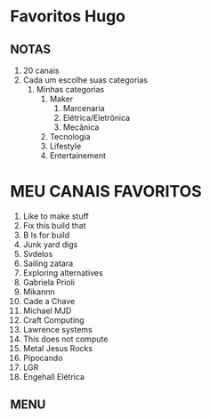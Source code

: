 # Favoritos Hugo

## NOTAS

1. 20 canais
2. Cada um escolhe suas categorias
   1. Minhas categorias
      1. Maker
         1. Marcenaria
         2. Elétrica/Eletrônica
         3. Mecânica
      2. Tecnologia
      3. Lifestyle
      4. Entertainement

# MEU CANAIS FAVORITOS

1. Like to make stuff
2. Fix this build that
3. B Is for build
4. Junk yard digs
5. Svdelos
6. Sailing zatara
7. Exploring alternatives
8. Gabriela Prioli
9. Mikannn
10. Cade a Chave
11. Michael MJD
12. Craft Computing
13. Lawrence systems
14. This does not compute
15. Metal Jesus Rocks
16. Pipocando
17. LGR
18. Engehall Elétrica

## MENU
